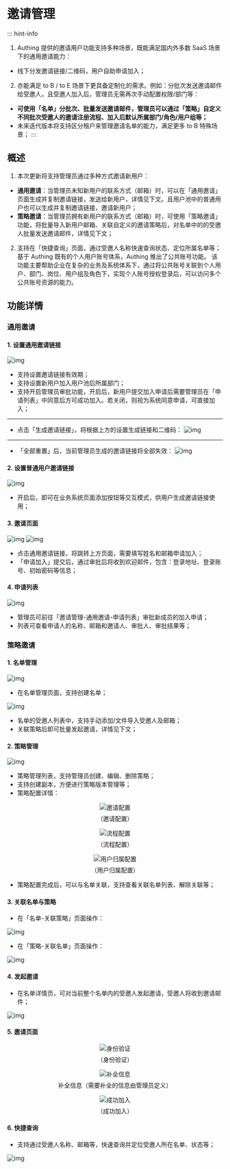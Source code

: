 # 邀请管理

::: hint-info
1. Authing 提供的邀请用户功能支持多种场景，既能满足国内外多数 SaaS 场景下的通用邀请能力：
  - 线下分发邀请链接/二维码，用户自助申请加入；

2. 亦能满足 to B / to E 场景下更具备定制化的需求。例如：分批次发送邀请邮件给受邀人，且受邀人加入后，管理员无需再次手动配置权限/部门等：
  - **可使用「名单」分批次、批量发送邀请邮件，管理员可以通过「策略」自定义不同批次受邀人的邀请注册流程、加入后默认所属部门/角色/用户组等；**
  - 未来迭代版本将支持区分租户来管理邀请名单的能力，满足更多 to B 特殊场景；
:::

## 概述

1. 本次更新将支持管理员通过多种方式邀请新用户：
  - **通用邀请**：当管理员未知新用户的联系方式（邮箱）时，可以在「通用邀请」页面生成并复制邀请链接，发送给新用户，详情见下文。且用户池中的普通用户也可以生成并复制邀请链接，邀请新用户；
  - **策略邀请**：当管理员拥有新用户的联系方式（邮箱）时，可使用「策略邀请」功能，将批量导入新用户邮箱、关联自定义的邀请策略后，对名单中的的受邀人批量发送邀请邮件，详情见下文；

2. 支持在「快捷查询」页面，通过受邀人名称快速查询状态、定位所属名单等；
基于 Authing 既有的个人用户账号体系，Authing 推出了公共账号功能。 该功能主要帮助企业在复杂的业务及系统体系下，通过将公共账号关联到个人用户、部门、岗位、用户组及角色下，实现个人账号授权登录后，可以访问多个公共账号资源的能力。

## 功能详情

### 通用邀请

#### 1. 设置通用邀请链接

![img](./images/invitation-1.png)

- 支持设置邀请链接有效期；
- 支持设置新用户加入用户池后所属部门；
- 支持开启管理员审批功能，开启后，新用户提交加入申请后需要管理员在「申请列表」中同意后方可成功加入。若关闭，则视为系统同意申请，可直接加入；

***

- 点击「生成邀请链接」，将根据上方的设置生成链接和二维码：
![img](./images/invitation-2.png)

***

- 「全部重置」后，当前管理员生成的邀请链接将全部失效：
![img](./images/invitation-3.png)

#### 2. 设置普通用户邀请链接

![img](./images/invitation-4.png)

- 开启后，即可在业务系统页面添加按钮等交互模式，供用户生成邀请链接使用；

#### 3. 邀请页面

![img](./images/invitation-5.png)
![img](./images/invitation-6.png)

- 点击通用邀请链接，将跳转上方页面，需要填写姓名和邮箱申请加入；
- 「申请加入」提交后，通过审批后将收到欢迎邮件，包含：登录地址、登录账号、初始密码等信息；

#### 4. 申请列表

![img](./images/invitation-7.png)

- 管理员可前往「邀请管理-通用邀请-申请列表」审批新成员的加入申请；
- 列表可查看申请人的名称、邮箱和邀请人、审批人、审批结果等；

### 策略邀请

#### 1. 名单管理

![img](./images/invitation-8.png)

- 在名单管理页面，支持创建名单；

![img](./images/invitation-9.png)

- 名单的受邀人列表中，支持手动添加/文件导入受邀人及邮箱；
- 关联策略后即可批量发起邀请，详情见下文；

#### 2. 策略管理

![img](./images/invitation-10.png)

- 策略管理列表，支持管理员创建、编辑、删除策略；
- 支持创建副本，方便进行策略版本管理等；
- 策略配置详情：

<div style="text-align: center;">
  <img src="./images/invitation-11.png" alt="邀请配置" />
  <p style="text-align: center; font-size: 14px; margin-top: 6px;">（邀请配置）</p>
</div>
<div style="text-align: center;">
  <img src="./images/invitation-12.png" alt="流程配置" />
  <p style="text-align: center; font-size: 14px; margin-top: 6px;">（流程配置）</p>
</div>
<div style="text-align: center;">
  <img src="./images/invitation-13.png" alt="用户归属配置" />
  <p style="text-align: center; font-size: 14px; margin-top: 6px;">（用户归属配置）</p>
</div>

- 策略配置完成后，可以与名单关联，支持查看关联名单列表、解除关联等；

#### 3. 关联名单与策略

- 在「名单-关联策略」页面操作：

![img](./images/invitation-14.png)

- 在「策略-关联名单」页面操作：

![img](./images/invitation-15.png)

#### 4. 发起邀请

- 在名单详情页，可对当前整个名单内的受邀人发起邀请，受邀人将收到邀请邮件；

![img](./images/invitation-16.png)

#### 5. 邀请页面

<div style="text-align: center;">
  <img src="./images/invitation-17.png" alt="身份验证" />
  <p style="text-align: center; font-size: 14px; margin-top: 6px;">（身份验证）</p>
</div>

<div style="text-align: center;">
  <img src="./images/invitation-18.png" alt="补全信息" />
  <p style="text-align: center; font-size: 14px; margin-top: 6px;">补全信息（需要补全的信息由管理员定义）</p>
</div>

<div style="text-align: center;">
  <img src="./images/invitation-19.png" alt="成功加入" />
  <p style="text-align: center; font-size: 14px; margin-top: 6px;">（成功加入）</p>
</div>

#### 6. 快捷查询

- 支持通过受邀人名称、邮箱等，快速查询并定位受邀人所在名单、状态等；

![img](./images/invitation-20.png)
